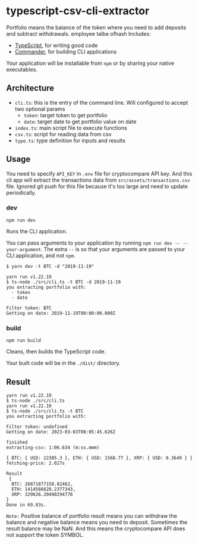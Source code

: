 # typescript-csv-cli-extractor

Portfolio means the balance of the token where you need to add deposits and subtract withdrawals.
employee talbe ofhash
Includes:

- [TypeScript](https://www.typescriptlang.org/), for writing good code
- [Commander](https://www.npmjs.com/package/commander), for building CLI applications

Your application will be installable from `npm` or by sharing your native executables.

## Architecture

- `cli.ts`: this is the entry of the command line. Will configured to accept two optional params
  - `token`: target token to get portfolio
  - `date`: target date to get portfolio value on date
- `index.ts`: main script file to execute functions
- `csv.ts`: script for reading data from csv
- `type.ts`: type definition for inputs and results

## Usage

You need to specify `API_KEY` in `.env` file for cryptocompare API key.
And this cli app will extract the transactions data from `src/assets/transactions.csv` file.
Ignored git push for this file because it's too large and need to update periodically.

### **dev**

`npm run dev`

Runs the CLI application.

You can pass arguments to your application by running `npm run dev -- --your-argument`. The extra `--` is so that your arguments are passed to your CLI application, and not `npm`.

```
$ yarn dev -t BTC -d "2019-11-19"

yarn run v1.22.19
$ ts-node ./src/cli.ts -t BTC -d 2019-11-19
you extracting portfolio with:
  - token
  - date

Filter token: BTC
Getting on date: 2019-11-19T00:00:00.000Z
```

### **build**

`npm run build`

Cleans, then builds the TypeScript code.

Your built code will be in the `./dist/` directory.

## Result

```
yarn run v1.22.19
$ ts-node ./src/cli.ts
yarn run v1.22.19
$ ts-node ./src/cli.ts -t BTC
you extracting portfolio with:

Filter token: undefined
Getting on date: 2023-03-03T08:05:45.626Z

finished
extracting-csv: 1:06.634 (m:ss.mmm)

{ BTC: { USD: 22385.3 }, ETH: { USD: 1568.77 }, XRP: { USD: 0.3649 } }
fetching-price: 2.027s

Result
 {
  BTC: 26871877158.82462,
  ETH: 1414566628.2377343,
  XRP: 329626.20490294776
}
Done in 69.83s.
```

`Note:`
Positive balance of portfolio result means you can withdraw the balance and negative balance means you need to deposit.
Sometimes the result balance may be NaN. And this means the cryptocompare API does not support the token SYMBOL.
